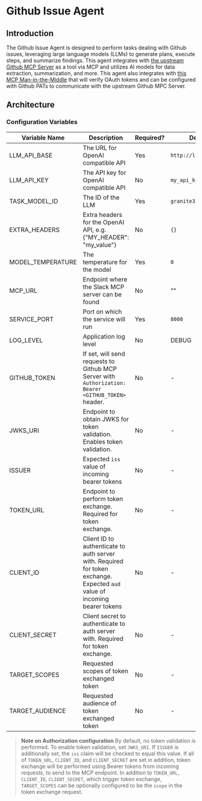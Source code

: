 # Github Issue Agent

## Introduction

The Github Issue Agent is designed to perform tasks dealing with Github issues, leveraging large language models (LLMs) to generate plans, execute steps, and summarize findings. This agent integrates with [the upstream Github MCP Server](https://github.com/github/github-mcp-server) as a tool via MCP and utilizes AI models for data extraction, summarization, and more. This agent also integrates with [this MCP Man-in-the-Middle](https://github.com/kagenti/agent-examples/tree/main/mcp/github_tool) that will verify OAuth tokens and can be configured with Github PATs to communicate with the upstream Github MPC Server. 

## Architecture

<TODO>

### Configuration Variables

| Variable Name | Description | Required? | Default Value |
|---------------|-------------|-----------|---------------|
| LLM_API_BASE | The URL for OpenAI compatible API | Yes | `http://localhost:11434/v1` |
| LLM_API_KEY | The API key for OpenAI compatible API | No |  `my_api_key` |
| TASK_MODEL_ID | The ID of the LLM | Yes | `granite3.3:8b` |
| EXTRA_HEADERS | Extra headers for the OpenAI API, e.g. {"MY_HEADER": "my_value"} | No | `{}` |
| MODEL_TEMPERATURE | The temperature for the model | Yes | `0` |
| MCP_URL | Endpoint where the Slack MCP server can be found | No |  "" |
| SERVICE_PORT | Port on which the service will run | Yes | `8000` |
| LOG_LEVEL | Application log level | No | DEBUG |
| GITHUB_TOKEN | If set, will send requests to Github MCP Server with `Authorization: Bearer <GITHUB_TOKEN>` header. | No | - |
| JWKS_URI | Endpoint to obtain JWKS for token validation. Enables token validation. | No | - |
| ISSUER | Expected `iss` value of incoming bearer tokens | No | - |
| TOKEN_URL | Endpoint to perform token exchange. Required for token exchange. | No | - |
| CLIENT_ID | Client ID to authenticate to auth server with. Required for token exchange. Expected `aud` value of incoming bearer tokens | No | - |
| CLIENT_SECRET | Client secret to authenticate to auth server with. Required for token exchange. | No | - |
| TARGET_SCOPES | Requested scopes of token exchanged token | No | - |
| TARGET_AUDIENCE | Requested audience of token exchanged token | No | - |

> **Note on Authorization configuration**
> By default, no token validation is performed. To enable token validation, set `JWKS_URI`.
> If `ISSUER` is additionally set, the `iss` claim will be checked to equal this value.
> If all of `TOKEN_URL`, `CLIENT_ID`, and `CLIENT_SECRET` are set in addition, token exchange will be performed using Bearer tokens from incoming requests, to send to the MCP endpoint.
> In addition to `TOKEN_URL`, `CLIENT_ID`, `CLIENT_SECRET`, which trigger token exchange, `TARGET_SCOPES` can be optionally configured to be the `scope` in the token exchange request.
